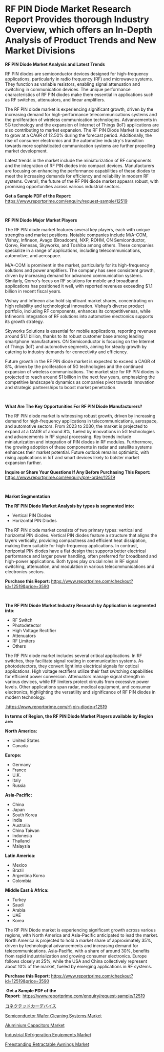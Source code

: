 <p><h1>RF PIN Diode Market Research Report Provides thorough Industry Overview, which offers an In-Depth Analysis of Product Trends and New Market Divisions</h1></p><p><strong>RF PIN Diode Market Analysis and Latest Trends</strong></p>
<p><p>RF PIN diodes are semiconductor devices designed for high-frequency applications, particularly in radio frequency (RF) and microwave systems. They function as variable resistors, enabling signal attenuation and switching in communication devices. The unique performance characteristics of RF PIN diodes make them essential in applications such as RF switches, attenuators, and linear amplifiers.</p><p>The RF PIN diode market is experiencing significant growth, driven by the increasing demand for high-performance telecommunications systems and the proliferation of wireless communication technologies. Advancements in 5G technology and the expansion of Internet of Things (IoT) applications are also contributing to market expansion. The RF PIN Diode Market is expected to grow at a CAGR of 12.50% during the forecast period. Additionally, the rise of consumer electronics and the automotive industry's transition towards more sophisticated communication systems are further propelling market development.</p><p>Latest trends in the market include the miniaturization of RF components and the integration of RF PIN diodes into compact devices. Manufacturers are focusing on enhancing the performance capabilities of these diodes to meet the increasing demands for efficiency and reliability in modern RF systems. Overall, the future of the RF PIN diode market appears robust, with promising opportunities across various industrial sectors.</p></p>
<p><strong>Get a Sample PDF of the Report:&nbsp;</strong> <a href="https://www.reportprime.com/enquiry/request-sample/12519">https://www.reportprime.com/enquiry/request-sample/12519</a></p>
<p>&nbsp;</p>
<p><strong>RF PIN Diode Major Market Players</strong></p>
<p><p>The RF PIN diode market features several key players, each with unique strengths and market positions. Notable companies include M/A-COM, Vishay, Infineon, Avago (Broadcom), NXP, ROHM, ON Semiconductor, Qorvo, Renesas, Skyworks, and Toshiba among others. These companies specialize in a range of applications, including telecommunications, automotive, and aerospace.</p><p>M/A-COM is prominent in the market, particularly for its high-frequency solutions and power amplifiers. The company has seen consistent growth, driven by increasing demand for advanced communication systems. Similarly, Qorvo's focus on RF solutions for mobile and broadband applications has positioned it well, with reported revenues exceeding $1.1 billion in recent fiscal years.</p><p>Vishay and Infineon also hold significant market shares, concentrating on high reliability and technological innovation. Vishay’s diverse product portfolio, including RF components, enhances its competitiveness, while Infineon’s integration of RF solutions into automotive electronics supports its growth strategy.</p><p>Skyworks Solutions is essential for mobile applications, reporting revenues around $1.1 billion, thanks to its robust customer base among leading smartphone manufacturers. ON Semiconductor is focusing on the Internet of Things (IoT) and automotive segments, aiming for steady growth by catering to industry demands for connectivity and efficiency.</p><p>Future growth in the RF PIN diode market is expected to exceed a CAGR of 8%, driven by the proliferation of 5G technologies and the continued expansion of wireless communications. The market size for RF PIN diodes is projected to reach around $1 billion in the next few years, emphasizing the competitive landscape's dynamics as companies pivot towards innovation and strategic partnerships to boost market penetration.</p></p>
<p>&nbsp;</p>
<p><strong>What Are The Key Opportunities For RF PIN Diode Manufacturers?</strong></p>
<p><p>The RF PIN diode market is witnessing robust growth, driven by increasing demand for high-frequency applications in telecommunications, aerospace, and automotive sectors. From 2023 to 2030, the market is projected to expand at a CAGR of around 8%, fueled by innovations in 5G technologies and advancements in RF signal processing. Key trends include miniaturization and integration of PIN diodes in RF modules. Furthermore, the growing adoption of these components in radar and satellite systems enhances their market potential. Future outlook remains optimistic, with rising applications in IoT and smart devices likely to bolster market expansion further.</p></p>
<p><strong>Inquire or Share Your Questions If Any Before Purchasing This Report:</strong> <a href="https://www.reportprime.com/enquiry/pre-order/12519">https://www.reportprime.com/enquiry/pre-order/12519</a></p>
<p>&nbsp;</p>
<p><strong>Market Segmentation</strong></p>
<p><strong>The RF PIN Diode Market Analysis by types is segmented into:</strong></p>
<p><ul><li>Vertical PIN Diodes</li><li>Horizontal PIN Diodes</li></ul></p>
<p><p>The RF PIN diode market consists of two primary types: vertical and horizontal PIN diodes. Vertical PIN diodes feature a structure that aligns the layers vertically, providing compactness and efficient heat dissipation, making them suitable for high-frequency applications. In contrast, horizontal PIN diodes have a flat design that supports better electrical performance and larger power handling, often preferred for broadband and high-power applications. Both types play crucial roles in RF signal switching, attenuation, and modulation in various telecommunications and electronics sectors.</p></p>
<p><strong>Purchase this Report:&nbsp;</strong><a href="https://www.reportprime.com/checkout?id=12519&price=3590">https://www.reportprime.com/checkout?id=12519&price=3590</a></p>
<p>&nbsp;</p>
<p><strong>The RF PIN Diode Market Industry Research by Application is segmented into:</strong></p>
<p><ul><li>RF Switch</li><li>Photodetector</li><li>High Voltage Rectifier</li><li>Attenuators</li><li>RF Limiters</li><li>Others</li></ul></p>
<p><p>The RF PIN diode market includes several critical applications. In RF switches, they facilitate signal routing in communication systems. As photodetectors, they convert light into electrical signals for optical applications. High voltage rectifiers utilize their fast switching capabilities for efficient power conversion. Attenuators manage signal strength in various devices, while RF limiters protect circuits from excessive power levels. Other applications span radar, medical equipment, and consumer electronics, highlighting the versatility and significance of RF PIN diodes in modern technology.</p></p>
<p><a href="https://www.reportprime.com/rf-pin-diode-r12519">&nbsp;https://www.reportprime.com/rf-pin-diode-r12519</a></p>
<p><strong>In terms of Region, the RF PIN Diode Market Players available by Region are:</strong></p>
<p>
    <p> <strong> North America: </strong>
        <ul>
            <li>United States</li>
            <li>Canada</li>
        </ul>
        </p> 
    <p> <strong> Europe: </strong>
        <ul>
            <li>Germany</li>
            <li>France</li>
            <li>U.K.</li>
            <li>Italy</li>
            <li>Russia</li>
        </ul>
        </p> 
    <p> <strong> Asia-Pacific: </strong>
        <ul>
            <li>China</li>
            <li>Japan</li>
            <li>South Korea</li>
            <li>India</li>
            <li>Australia</li>
            <li>China Taiwan</li>
            <li>Indonesia</li>
            <li>Thailand</li>
            <li>Malaysia</li>
        </ul>
        </p> 
    <p> <strong> Latin America: </strong>
        <ul>
            <li>Mexico</li>
            <li>Brazil</li>
            <li>Argentina Korea</li>
            <li>Colombia</li>
        </ul>
        </p> 
    <p> <strong> Middle East & Africa: </strong>
        <ul>
            <li>Turkey</li>
            <li>Saudi</li>
            <li>Arabia</li>
            <li>UAE</li>
            <li>Korea</li>
        </ul>
    </p>
    </p>
<p><p>The RF PIN Diode market is experiencing significant growth across various regions, with North America and Asia-Pacific anticipated to lead the market. North America is projected to hold a market share of approximately 35%, driven by technological advancements and increasing demand for telecommunications. Asia-Pacific, with a share of around 30%, benefits from rapid industrialization and growing consumer electronics. Europe follows closely at 25%, while the USA and China collectively represent about 10% of the market, fueled by emerging applications in RF systems.</p></p>
<p><strong>Purchase this Report: </strong><a href="https://www.reportprime.com/checkout?id=12519&price=3590">https://www.reportprime.com/checkout?id=12519&price=3590</a></p>
<p>&nbsp;<strong>Get a Sample PDF of the Report:&nbsp;&nbsp;</strong><a href="https://www.reportprime.com/enquiry/request-sample/12519">https://www.reportprime.com/enquiry/request-sample/12519</a></p>
<p><strong></strong></p>
<p><p><a href="https://medium.com/@cryptoasu_20150/%E9%80%A3%E7%B5%90%E8%BB%8A%E8%BC%89%E3%83%87%E3%83%90%E3%82%A4%E3%82%B9%E5%B8%82%E5%A0%B4%E3%81%AB%E9%96%A2%E3%81%99%E3%82%8B%E6%83%85%E5%A0%B1-%E5%B8%82%E5%A0%B4%E5%8F%82%E5%8A%A0%E8%80%85-%E5%B8%82%E5%A0%B4%E8%A6%8F%E6%A8%A1-%E5%9C%B0%E7%90%86%E7%9A%84%E5%9C%B0%E5%9F%9F-%E3%81%8A%E3%82%88%E3%81%B3%E4%BA%88%E6%B8%AC-2024%E5%B9%B4-2031%E5%B9%B4-304b26364bf1">コネクテッドカーデバイス</a></p><p><a href="https://github.com/PeterParrish5/Market-Research-Report-List-6/blob/main/semiconductor-wafer-cleaning-systems-market.md">Semiconductor Wafer Cleaning Systems Market</a></p><p><a href="https://github.com/angelajermaine/Market-Research-Report-List-5/blob/main/aluminium-capacitors-market.md">Aluminium Capacitors Market</a></p><p><a href="https://medium.com/@duron7928/global-industrial-refrigeration-equipments-market-trends-and-innovations-a-forward-looking-32de5612569e">Industrial Refrigeration Equipments Market</a></p><p><a href="https://issuu.com/reportprime-2/docs/freestanding-retractable-awnings-ma_50b1654d954861">Freestanding Retractable Awnings Market</a></p></p>